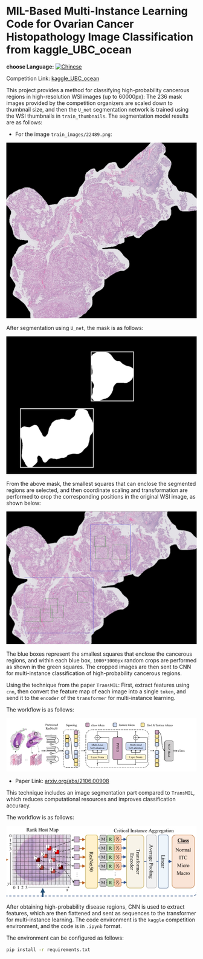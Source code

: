 # MIL-Based Multi-Instance Learning Code for Ovarian Cancer Histopathology Image Classification from kaggle_UBC_ocean


**choose Language:** [![Chinese](https://img.shields.io/badge/Language-中文-blue)](readme_cn.md)

Competition Link: [kaggle_UBC_ocean](https://www.kaggle.com/competitions/UBC-OCEAN)

This project provides a method for classifying high-probability cancerous regions in high-resolution WSI images (up to 60000px):
The 236 mask images provided by the competition organizers are scaled down to thumbnail size, and then the `U_net` segmentation network is trained using the WSI thumbnails in `train_thumbnails`. The segmentation model results are as follows:

- For the image `train_images/22489.png`:

![Original Image](kaggle_UBC-OCEAN-MIL/oring.png)

  After segmentation using `U_net`, the mask is as follows:

![Segmentation Mask](kaggle_UBC-OCEAN-MIL/mask.png)

  From the above mask, the smallest squares that can enclose the segmented regions are selected, and then coordinate scaling and transformation are performed to crop the corresponding positions in the original WSI image, as shown below:

![Cropped Image](kaggle_UBC-OCEAN-MIL/WSI_crop.png)

  The blue boxes represent the smallest squares that enclose the cancerous regions, and within each blue box, `1000*1000px` random crops are performed as shown in the green squares. The cropped images are then sent to CNN for multi-instance classification of high-probability cancerous regions.

Using the technique from the paper `TransMIL`: First, extract features using `cnn`, then convert the feature map of each image into a single `token`, and send it to the `encoder` of the `transformer` for multi-instance learning.

The workflow is as follows:

![Workflow](kaggle_UBC-OCEAN-MIL/paper1.png)

- Paper Link: [arxiv.org/abs/2106.00908](https://arxiv.org/abs/2106.00908)

This technique includes an image segmentation part compared to `TransMIL`, which reduces computational resources and improves classification accuracy.

The workflow is as follows:

![Diagram](kaggle_UBC-OCEAN-MIL/paper2.png)

After obtaining high-probability disease regions, CNN is used to extract features, which are then flattened and sent as sequences to the transformer for multi-instance learning. The code environment is the `kaggle` competition environment, and the code is in `.ipynb` format.

The environment can be configured as follows:
```bash
pip install -r requirements.txt
